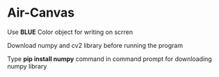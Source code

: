 # Air-Canvas

Use **BLUE** Color object for writing on scrren 

Download numpy and cv2 library before running the program

Type **pip install numpy** command in command prompt for downloading numpy library
